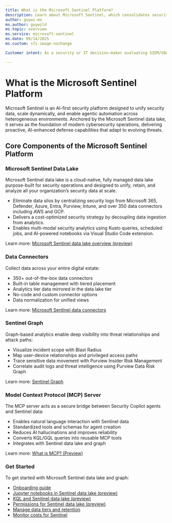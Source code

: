 ```yaml
---
title: What is the Microsoft Sentinel Platform?
description: Learn about Microsoft Sentinel, which consolidates security telemetry in a cloud-native data lake and graph, enabling cost‑efficient retention, KQL/AI analytics, and automated SOAR workflows with MCP support.
author: guywi-ms
ms.author: guywild
ms.topic: overview
ms.service: microsoft-sentinel
ms.date: 09/14/2025
ms.custom: sfi-image-nochange

Customer intent: As a security or IT decision‑maker evaluating SIEM/SOAR options, I need to assess Microsoft Sentinel’s cloud‑native, fully managed architecture—centered on the Sentinel data lake and Graph—that explains integrations, analytics and AI capabilities, automation and SOAR workflows, operational benefits, and governance posture so I can determine fit for our security, operational, and migration requirements.

---
```


# What is the Microsoft Sentinel Platform

Microsoft Sentinel is an AI-first security platform designed to unify security data, scale dynamically, and enable agentic automation across heterogeneous environments. Anchored by the Microsoft Sentinel data lake, it serves as the foundation of modern cybersecurity operations, delivering proactive, AI-enhanced defense capabilities that adapt to evolving threats.

## Core Components of the Microsoft Sentinel Platform

### Microsoft Sentinel Data Lake

Microsoft Sentinel data lake is a cloud-native, fully managed data lake purpose-built for security operations and designed to unify, retain, and analyze all your organization’s security data at scale.

- Eliminate data silos by centralizing security logs from Microsoft 365, Defender, Azure, Entra, Purview, Intune, and over 350 data connectors including AWS and GCP.
- Delivers a cost-optimized security strategy by decoupling data ingestion from analytics.
- Enables multi-modal security analytics using Kusto queries, scheduled jobs, and AI-powered notebooks via Visual Studio Code extension.

Learn more: [Microsoft Sentinel data lake overview (preview)](url_s://learn.microsoft.com/en-us/azure/sentinel/datalake/sentinel-lake-overview)

### Data Connectors

Collect data across your entire digital estate:

- 350+ out-of-the-box data connectors
- Built-in table management with tiered placement
- Analytics tier data mirrored in the data lake tier
- No-code and custom connector options
- Data normalization for unified views

Learn more: [Microsoft Sentinel data connectors](https://learn.microsoft.com/en-us/azure/sentinel/connect-data-sources)

### Sentinel Graph

Graph-based analytics enable deep visibility into threat relationships and attack paths:

- Visualize incident scope with Blast Radius
- Map user-device relationships and privileged access paths
- Trace sensitive data movement with Purview Insider Risk Management
- Correlate audit logs and threat intelligence using Purview Data Risk Graph

Learn more: [Sentinel Graph](https://aka.ms/sentinel/platform/graph)

### Model Context Protocol (MCP) Server

The MCP server acts as a secure bridge between Security Copilot agents and Sentinel data:

- Enables natural language interaction with Sentinel data
- Standardized tools and schemas for agent creation
- Reduces AI hallucinations and improves reliability
- Converts KQL/GQL queries into reusable MCP tools
- Integrates with Sentinel data lake and graph

Learn more: [What is MCP? (Preview)](https://review.learn.microsoft.com/en-us/azure/sentinel/datalake/mcp-overview?branch=pr-en-us-305360)

### Get Started

To get started with Microsoft Sentinel data lake and graph:

- [Onboarding guide](https://learn.microsoft.com/en-us/azure/sentinel/datalake/sentinel-lake-onboarding)
- [Jupyter notebooks in Sentinel data lake (preview)](https://learn.microsoft.com/en-us/azure/sentinel/datalake/notebooks-overview)
- [KQL and Sentinel data lake (preview)](https://learn.microsoft.com/en-us/azure/sentinel/datalake/kql-overview)
- [Permissions for Sentinel data lake (preview)](https://learn.microsoft.com/en-us/azure/sentinel/roles)
- [Manage data tiers and retention](https://aka.ms/manage-data-defender-portal-overview)
- [Monitor costs for Sentinel](https://learn.microsoft.com/en-us/azure/sentinel/billing-monitor-costs)